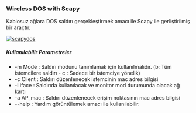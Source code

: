 ### Wireless DOS with Scapy

Kablosuz ağlara DOS saldırı gerçekleştirmek amacı ile Scapy ile gerliştirilmiş bir araçtır.

<a href="#" rel="some text">![scapydos](https://github.com/besimaltnok/wifiDOS/blob/master/wifidos.png)</a>

##### Kullanılabilir Parametreler 

* -m Mode   : Saldırı modunu tanımlamak için kullanılmalıdır. (b: Tüm istemcilere saldırı - c : Sadece bir istemciye yönelik)
* -c Client : Saldırı düzenlenecek istemcinin mac adres bilgisi
* -i iface  : Saldırıda kullanılacak ve monitor mod durumunda olacak ağ kartı
* -a AP_mac : Saldırı düzenlenecek erişim noktasının mac adres bilgisi
* --help    : Yardım görüntülemek amacı ile kullanılabilir.
